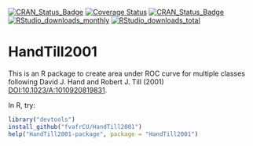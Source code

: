 [![CRAN_Status_Badge](https://www.r-pkg.org/badges/version/HandTill2001)](https://cran.r-project.org/package=HandTill2001)
[![Coverage Status](https://codecov.io/github/fvafrCU/HandTill2001/coverage.svg?branch=master)](https://codecov.io/github/fvafrCU/HandTill2001?branch=master)
[![CRAN_Status_Badge](https://www.r-pkg.org/badges/version/HandTill2001)](https://cran.r-project.org/package=HandTill2001)
[![RStudio_downloads_monthly](https://cranlogs.r-pkg.org/badges/HandTill2001)](https://cran.r-project.org/package=HandTill2001)
[![RStudio_downloads_total](https://cranlogs.r-pkg.org/badges/grand-total/HandTill2001)](https://cran.r-project.org/package=HandTill2001)

# HandTill2001

This is an R package to create area under ROC curve for multiple classes
following David J. Hand and Robert J. Till (2001) 
[DOI:10.1023/A:1010920819831](https://dx.doi.org/DOI:10.1023/A:1010920819831 
"David J. Hand and Robert J. Till (2001)").

In R, try:
```R
library("devtools")
install_github("fvafrCU/HandTill2001")
help("HandTill2001-package", package = "HandTill2001")
```
